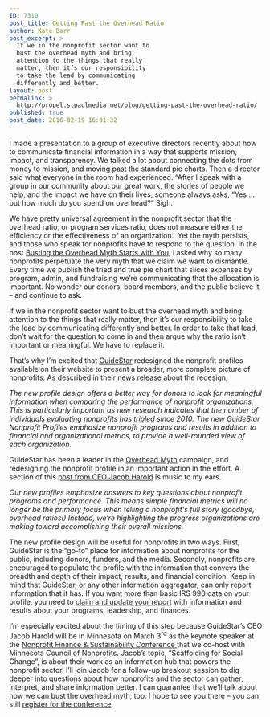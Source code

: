 ```yaml
---
ID: 7310
post_title: Getting Past the Overhead Ratio
author: Kate Barr
post_excerpt: >
  If we in the nonprofit sector want to
  bust the overhead myth and bring
  attention to the things that really
  matter, then it’s our responsibility
  to take the lead by communicating
  differently and better.
layout: post
permalink: >
  http://propel.stpaulmedia.net/blog/getting-past-the-overhead-ratio/
published: true
post_date: 2016-02-19 16:01:32
---
```

I made a presentation to a group of executive directors recently about how to communicate financial information in a way that supports mission, impact, and transparency. We talked a lot about connecting the dots from money to mission, and moving past the standard pie charts. Then a director said what everyone in the room had experienced. “After I speak with a group in our community about our great work, the stories of people we help, and the impact we have on their lives, someone always asks, “Yes … but how much do you spend on overhead?” Sigh.

We have pretty universal agreement in the nonprofit sector that the overhead ratio, or program services ratio, does not measure either the efficiency or the effectiveness of an organization.  Yet the myth persists, and those who speak for nonprofits have to respond to the question. In the post <a href="http://propelnonprofits.org/blog/busting-nonprofit-overhead-myth-starts/">Busting the Overhead Myth Starts with You</a>, I asked why so many nonprofits perpetuate the very myth that we claim we want to dismantle. Every time we publish the tried and true pie chart that slices expenses by program, admin, and fundraising we’re communicating that the allocation is important. No wonder our donors, board members, and the public believe it – and continue to ask.

If we in the nonprofit sector want to bust the overhead myth and bring attention to the things that really matter, then it’s our responsibility to take the lead by communicating differently and better. In order to take that lead, don’t wait for the question to come in and then argue why the ratio isn’t important or meaningful. We have to replace it.

That’s why I’m excited that <a href="https://www.guidestar.org/" target="_blank" rel="noopener">GuideStar</a> redesigned the nonprofit profiles available on their website to present a broader, more complete picture of nonprofits. As described in their <a href="http://www.guidestar.org/rxa/news/news-releases/2016/guidestar-launches-redesigned-nonprofit-profiles.aspx" target="_blank" rel="noopener">news release</a> about the redesign,

<em>The new profile design offers a better way for donors to look for meaningful information when comparing the performance of nonprofit organizations. This is particularly important as new research indicates that the number of individuals evaluating </em><em>nonprofits has <u>tripled</u> since 2010. The new GuideStar Nonprofit Profiles emphasize nonprofit programs and results in addition to financial and organizational metrics, to provide a well-rounded view of each organization.</em>

GuideStar has been a leader in the <a href="http://overheadmyth.com/" target="_blank" rel="noopener">Overhead Myth</a> campaign, and redesigning the nonprofit profile in an important action in the effort. A section of this <a href="http://trust.guidestar.org/2016/01/20/introducing-the-new-guidestar-nonprofit-profile" target="_blank" rel="noopener">post from CEO Jacob Harold</a> is music to my ears.

<em>Our new profiles emphasize answers to key questions about nonprofit programs and performance. This means simple financial metrics will no longer be the primary focus when telling a nonprofit's full story (goodbye, overhead ratios!) Instead, we’re highlighting the progress organizations are making toward accomplishing their overall missions.</em>

The new profile design will be useful for nonprofits in two ways. First, GuideStar is the “go-to” place for information about nonprofits for the public, including donors, funders, and the media. Secondly, nonprofits are encouraged to populate the profile with the information that conveys the breadth and depth of their impact, results, and financial condition. Keep in mind that GuideStar, or any other information aggregator, can only report information that it has. If you want more than basic IRS 990 data on your profile, you need to <a href="http://learn.guidestar.org/update-nonprofit-report" target="_blank" rel="noopener">claim and update your report</a> with information and results about your programs, leadership, and finances.

I’m especially excited about the timing of this step because GuideStar’s CEO Jacob Harold will be in Minnesota on March 3<sup>rd</sup> as the keynote speaker at the <a href="http://www.minnesotanonprofits.org/events-training/finance-conference/finance-and-sustainability-conference" target="_blank" rel="noopener">Nonprofit Finance &amp; Sustainability Conference </a>that we co-host with Minnesota Council of Nonprofits. Jacob’s topic, “Scaffolding for Social Change”, is about their work as an information hub that powers the nonprofit sector. I’ll join Jacob for a follow-up breakout session to dig deeper into questions about how nonprofits and the sector can gather, interpret, and share information better. I can guarantee that we’ll talk about how we can bust the overhead myth, too. I hope to see you there – you can still <a href="http://www.minnesotanonprofits.org/events-training/finance-conference/registration" target="_blank" rel="noopener">register for the conference</a>.